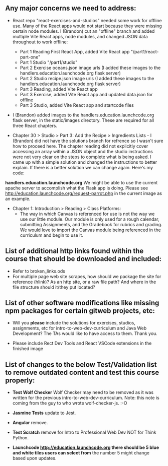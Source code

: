 ## Any major concerns we need to address:

* React repo "react-exercises-and-studios" needed some work for offline use. Many of the React apps would not start because they were missing certain node modules. I (Brandon) cut an "offline" branch and added multiple Vite React apps, node modules, and changed JSON data throughout to work offline:
  * Part 1 Reading First React App, added Vite React app "/part1/react-part-one"
  * Part 1 Studio "/part1/studio"
  * Part 2 Exercise oceans.json image urls (I added these images to the handlers.education.launchcode.org flask server)
  * Part 2 Studio recipe.json image urls (I added these images to the handlers.education.launchcode.org flask server)
  * Part 3 Reading, added Vite React app
  * Part 3 Exercise, added Vite React app and updated data.json for offline
  * Part 3 Studio, added Vite React app and startcode files

* I (Brandon) added images to the handlers.education.launchcode.org flask server, in the static/images directory. These are required for all three React chapters.

* Chapter 30 > Studio > Part 3: Add the Recipe > Ingredients Lists - I (Brandon) did not have the solutions branch for refrence so I wasn't sure how to proceed here. The chapter reading did not explicitly cover accessing an array within a JSON object and the studio instructions were not very clear on the steps to complete what is being asked. I came up with a simple solution and changed the instructions to better explain. If there is a better solution we can change again. Here's my code:

<!-- 
function IngredientList() {
  return (
    <div>
      <h3>Ingredients</h3>
      <ul>
        {recipedata.map((data) => {
          return data.ingredients.map((item, index) => <li key={index}>{item}</li>);
        })}
      </ul>
    </div>
  );
}
 -->
 
__handlers.education.launchcode.org__ We might be able to use the current apache server to accomplish what the Flask app is doing.  Please see http://education.launchcode.org/request-parrot.php in the current image as an example.

* Chapter 1: Introduction > Reading > Class Platforms:
  * The way in which Canvas is referenced for use is not the way we use our little module. Our module is only used for a rough calendar, submitting Assignments, and the Gradebook for rubrics and grading. We would love to import the Canvas module being referenced in the curriculum and begin to use it.


## List of additional http links found within the course that should be downloaded and included:
* Refer to broken_links.ods
* For multiple page web site scrapes, how should we package the site for reference (hlink)? As an http site, or a raw file path? And where in the file structure should it/they put located?



## List of other software modifications like missing npm packages for certain gitweb projects, etc:

* Will you __please__ include the solutions for exercises, studios, assignments, etc for intro-to-web-dev-curriculum and Java Web Development? The TAs would like to have access to them. Thank you.

* Please include Rect Dev Tools and React VSCode extensions in the finished image



## List of changes to the below Test/Validation list to remove outdated content and test this course properly:

* __Test Wolf Checker__ Wolf Checker may need to be removed as it was written for the previous intro-to-web-dev-curriculum. Note: this note is coming from the guy to who wrote wolf-checker-js. :-O

* __Jasmine Tests__ update to Jest.

* __Angular__ remove.

* __Test Scratch__ remove for Intro to Professional Web Dev NOT for Think Python.

* __Launchcode http://education.launchcode.org there should be 5 blue and white tiles users can select from__ the number 5 might change based upon updates.